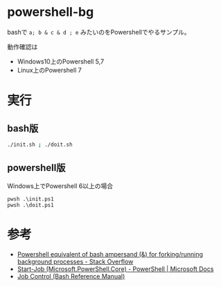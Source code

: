 # powershell-bg

bashで `a; b & c & d ; e` みたいのをPowershellでやるサンプル。

動作確認は
- Windows10上のPowershell 5,7
- Linux上のPowershell 7

# 実行

## bash版

```sh
./init.sh ; ./doit.sh
```

## powershell版

Windows上でPowershell 6以上の場合
```pwsh
pwsh .\init.ps1
pwsh .\doit.ps1
```


# 参考

- [Powershell equivalent of bash ampersand (&) for forking/running background processes - Stack Overflow](https://stackoverflow.com/questions/185575/powershell-equivalent-of-bash-ampersand-for-forking-running-background-proce)
- [Start\-Job \(Microsoft\.PowerShell\.Core\) \- PowerShell \| Microsoft Docs](https://docs.microsoft.com/en-us/powershell/module/Microsoft.PowerShell.Core/Start-Job?view=powershell-7.1)
- [Job Control \(Bash Reference Manual\)](https://www.gnu.org/software/bash/manual/html_node/Job-Control.html#Job-Control)
